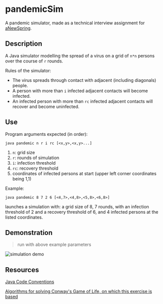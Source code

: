 # pandemicSim
A pandemic simulator, made as a technical interview assignment for [aNewSpring](https://www.anewspring.com/).

## Description
A Java simulator modelling the spread of a virus on a grid of `n*n` persons over the course of `r` rounds.

Rules of the simulator:
- The virus spreads through contact with adjacent (including diagonals) people.
- A person with more than `i` infected adjacent contacts will become infected.
- An infected person with more than `rc` infected adjacent contacts will recover
and become uninfected.

## Use
Program arguments expected (in order):

`java pandemic n r i rc [<x,y>,<x,y>...]`

1. `n`: grid size
2. `r`: rounds of simulation
3. `i`: infection threshold
4. `rc`: recovery threshold
5. coordinates of infected persons at start (upper left corner coordinates being 1,1)

Example:
```
java pandemic 8 7 2 6 [<4,7>,<4,8>,<5,8>,<6,8>]
```
launches a simulation with: a grid size of 8, 7 rounds, 
with an infection threshold of 2 and a recovery threshold of 6,
and 4 infected persons at the listed coordinates.

## Demonstration
> run with above example parameters

![simulation demo](https://i.imgur.com/vkvq7M7.png?1)

## Resources
[Java Code Conventions](https://www.oracle.com/java/technologies/javase/codeconventions-introduction.html)

[Algorithms for solving Conway's Game of Life, on which this exercise is based](https://en.wikipedia.org/wiki/Conway%27s_Game_of_Life#Algorithms)